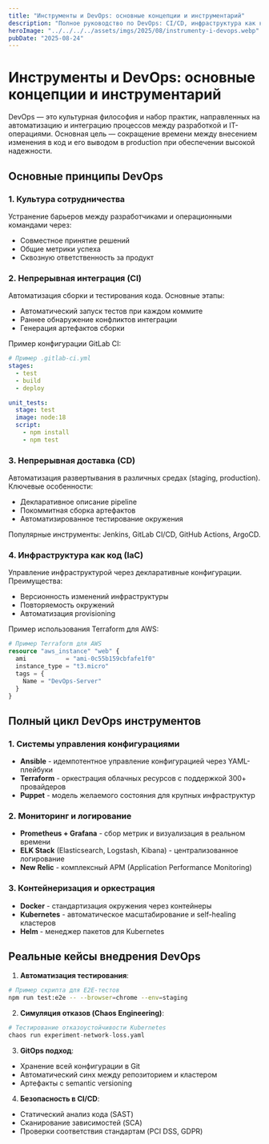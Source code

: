 ```yaml
---
title: "Инструменты и DevOps: основные концепции и инструментарий"
description: "Полное руководство по DevOps: CI/CD, инфраструктура как код, мониторинг и лучшие практики автоматизации процессов разработки."
heroImage: "../../../../assets/imgs/2025/08/instrumenty-i-devops.webp"
pubDate: "2025-08-24"
---
```


# Инструменты и DevOps: основные концепции и инструментарий

DevOps — это культурная философия и набор практик, направленных на автоматизацию и интеграцию процессов между разработкой и IT-операциями. Основная цель — сокращение времени между внесением изменения в код и его выводом в production при обеспечении высокой надежности.

## Основные принципы DevOps

### 1. Культура сотрудничества
Устранение барьеров между разработчиками и операционными командами через:
- Совместное принятие решений
- Общие метрики успеха
- Сквозную ответственность за продукт

### 2. Непрерывная интеграция (CI)

Автоматизация сборки и тестирования кода. Основные этапы:
- Автоматический запуск тестов при каждом коммите
- Раннее обнаружение конфликтов интеграции
- Генерация артефактов сборки

Пример конфигурации GitLab CI:
   ```yaml
   # Пример .gitlab-ci.yml
   stages:
     - test
     - build
     - deploy

   unit_tests:
     stage: test
     image: node:18
     script:
       - npm install
       - npm test
   ```

### 3. Непрерывная доставка (CD)

Автоматизация развертывания в различных средах (staging, production). Ключевые особенности:
- Декларативное описание pipeline
- Покоммитная сборка артефактов
- Автоматизированное тестирование окружения

Популярные инструменты: Jenkins, GitLab CI/CD, GitHub Actions, ArgoCD.

### 4. Инфраструктура как код (IaC)

Управление инфраструктурой через декларативные конфигурации. Преимущества:
- Версионность изменений инфраструктуры
- Повторяемость окружений
- Автоматизация provisioning

Пример использования Terraform для AWS:
   ```terraform
   # Пример Terraform для AWS
   resource "aws_instance" "web" {
     ami           = "ami-0c55b159cbfafe1f0"
     instance_type = "t3.micro"
     tags = {
       Name = "DevOps-Server"
     }
   }
   ```

## Полный цикл DevOps инструментов

### 1. Системы управления конфигурациями

- **Ansible** - идемпотентное управление конфигурацией через YAML-плейбуки
- **Terraform** - оркестрация облачных ресурсов с поддержкой 300+ провайдеров
- **Puppet** - модель желаемого состояния для крупных инфраструктур

### 2. Мониторинг и логирование

- **Prometheus + Grafana** - сбор метрик и визуализация в реальном времени
- **ELK Stack** (Elasticsearch, Logstash, Kibana) - централизованное логирование
- **New Relic** - комплексный APM (Application Performance Monitoring)

### 3. Контейнеризация и оркестрация

- **Docker** - стандартизация окружения через контейнеры
- **Kubernetes** - автоматическое масштабирование и self-healing кластеров
- **Helm** - менеджер пакетов для Kubernetes

## Реальные кейсы внедрения DevOps

1. **Автоматизация тестирования**:
```bash
# Пример скрипта для E2E-тестов
npm run test:e2e -- --browser=chrome --env=staging
```

2. **Симуляция отказов (Chaos Engineering)**:
```python
# Тестирование отказоустойчивости Kubernetes
chaos run experiment-network-loss.yaml
```

3. **GitOps подход**:
- Хранение всей конфигурации в Git
- Автоматический синх между репозиторием и кластером
- Артефакты с semantic versioning

4. **Безопасность в CI/CD**:
- Статический анализ кода (SAST)
- Сканирование зависимостей (SCA)
- Проверки соответствия стандартам (PCI DSS, GDPR)